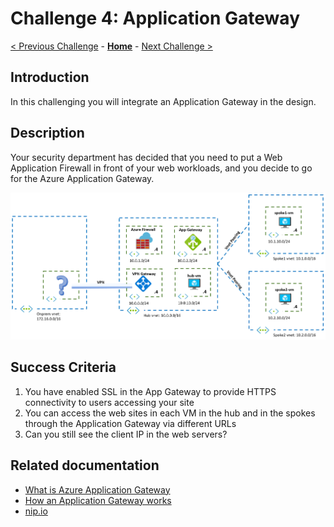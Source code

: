 # Challenge 4: Application Gateway

[< Previous Challenge](./03-Asymmetric.md) - **[Home](README.md)** - [Next Challenge >](./05-PaaS.md)

## Introduction

In this challenging you will integrate an Application Gateway in the design.

## Description

Your security department has decided that you need to put a Web Application Firewall in front of your web workloads, and you decide to go for the Azure Application Gateway.

![hubnspoke appgw](media/appgw.png)

## Success Criteria

1. You have enabled SSL in the App Gateway to provide HTTPS connectivity to users accessing your site
1. You can access the web sites in each VM in the hub and in the spokes through the Application Gateway via different URLs
1. Can you still see the client IP in the web servers?

## Related documentation

- [What is Azure Application Gateway](https://docs.microsoft.com/azure/application-gateway/overview)
- [How an Application Gateway works](https://docs.microsoft.com/azure/application-gateway/how-application-gateway-works)
- [nip.io](https://nip.io/)